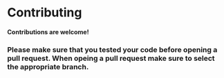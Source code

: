 # Contributing
#### Contributions are welcome!
### Please make sure that you tested your code before opening a pull request. When opeing a pull request make sure to select the appropriate branch.
